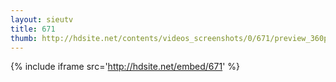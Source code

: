 ```yaml
---
layout: sieutv
title: 671
thumb: http://hdsite.net/contents/videos_screenshots/0/671/preview_360p.mp4.jpg
---
```

{% include iframe src='http://hdsite.net/embed/671' %}
 
